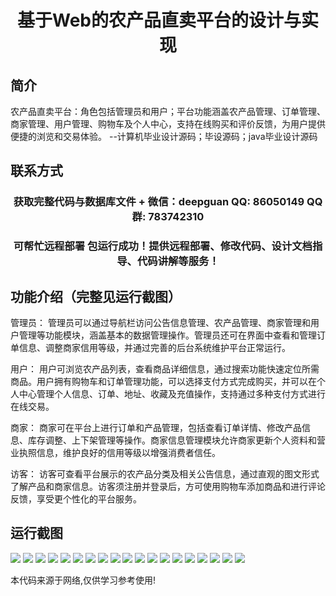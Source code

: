 <p><h1 align="center">基于Web的农产品直卖平台的设计与实现</h1></p>

## 简介
农产品直卖平台：角色包括管理员和用户；平台功能涵盖农产品管理、订单管理、商家管理、用户管理、购物车及个人中心，支持在线购买和评价反馈，为用户提供便捷的浏览和交易体验。    --计算机毕业设计源码；毕设源码；java毕业设计源码


## 联系方式
<p><h3 align="center">获取完整代码与数据库文件 + 微信：deepguan QQ: 86050149 QQ群: 783742310</h3></p>
<p><h3 align="center">可帮忙远程部署 包运行成功！提供远程部署、修改代码、设计文档指导、代码讲解等服务！</h3></p>

## 功能介绍（完整见运行截图）
管理员： 管理员可以通过导航栏访问公告信息管理、农产品管理、商家管理和用户管理等功能模块，涵盖基本的数据管理操作。管理员还可在界面中查看和管理订单信息、调整商家信用等级，并通过完善的后台系统维护平台正常运行。

用户： 用户可浏览农产品列表，查看商品详细信息，通过搜索功能快速定位所需商品。用户拥有购物车和订单管理功能，可以选择支付方式完成购买，并可以在个人中心管理个人信息、订单、地址、收藏及充值操作，支持通过多种支付方式进行在线交易。

商家： 商家可在平台上进行订单和产品管理，包括查看订单详情、修改产品信息、库存调整、上下架管理等操作。商家信息管理模块允许商家更新个人资料和营业执照信息，维护良好的信用等级以增强消费者信任。

访客： 访客可查看平台展示的农产品分类及相关公告信息，通过直观的图文形式了解产品和商家信息。访客须注册并登录后，方可使用购物车添加商品和进行评论反馈，享受更个性化的平台服务。


## 运行截图
![](https://bs-1329754181.cos.ap-shanghai.myqcloud.com/spring/WebBasedAgriculturalProductDirectSellingPlatformDesignAndImplementation/img/001.jpg)
![](https://bs-1329754181.cos.ap-shanghai.myqcloud.com/spring/WebBasedAgriculturalProductDirectSellingPlatformDesignAndImplementation/img/002.jpg)
![](https://bs-1329754181.cos.ap-shanghai.myqcloud.com/spring/WebBasedAgriculturalProductDirectSellingPlatformDesignAndImplementation/img/003.jpg)
![](https://bs-1329754181.cos.ap-shanghai.myqcloud.com/spring/WebBasedAgriculturalProductDirectSellingPlatformDesignAndImplementation/img/004.jpg)
![](https://bs-1329754181.cos.ap-shanghai.myqcloud.com/spring/WebBasedAgriculturalProductDirectSellingPlatformDesignAndImplementation/img/005.jpg)
![](https://bs-1329754181.cos.ap-shanghai.myqcloud.com/spring/WebBasedAgriculturalProductDirectSellingPlatformDesignAndImplementation/img/006.jpg)
![](https://bs-1329754181.cos.ap-shanghai.myqcloud.com/spring/WebBasedAgriculturalProductDirectSellingPlatformDesignAndImplementation/img/007.jpg)
![](https://bs-1329754181.cos.ap-shanghai.myqcloud.com/spring/WebBasedAgriculturalProductDirectSellingPlatformDesignAndImplementation/img/008.jpg)
![](https://bs-1329754181.cos.ap-shanghai.myqcloud.com/spring/WebBasedAgriculturalProductDirectSellingPlatformDesignAndImplementation/img/009.jpg)
![](https://bs-1329754181.cos.ap-shanghai.myqcloud.com/spring/WebBasedAgriculturalProductDirectSellingPlatformDesignAndImplementation/img/010.jpg)
![](https://bs-1329754181.cos.ap-shanghai.myqcloud.com/spring/WebBasedAgriculturalProductDirectSellingPlatformDesignAndImplementation/img/011.jpg)
![](https://bs-1329754181.cos.ap-shanghai.myqcloud.com/spring/WebBasedAgriculturalProductDirectSellingPlatformDesignAndImplementation/img/012.jpg)
![](https://bs-1329754181.cos.ap-shanghai.myqcloud.com/spring/WebBasedAgriculturalProductDirectSellingPlatformDesignAndImplementation/img/013.jpg)
![](https://bs-1329754181.cos.ap-shanghai.myqcloud.com/spring/WebBasedAgriculturalProductDirectSellingPlatformDesignAndImplementation/img/014.jpg)
![](https://bs-1329754181.cos.ap-shanghai.myqcloud.com/spring/WebBasedAgriculturalProductDirectSellingPlatformDesignAndImplementation/img/015.jpg)
![](https://bs-1329754181.cos.ap-shanghai.myqcloud.com/spring/WebBasedAgriculturalProductDirectSellingPlatformDesignAndImplementation/img/016.jpg)
![](https://bs-1329754181.cos.ap-shanghai.myqcloud.com/spring/WebBasedAgriculturalProductDirectSellingPlatformDesignAndImplementation/img/017.jpg)
![](https://bs-1329754181.cos.ap-shanghai.myqcloud.com/spring/WebBasedAgriculturalProductDirectSellingPlatformDesignAndImplementation/img/018.jpg)
![](https://bs-1329754181.cos.ap-shanghai.myqcloud.com/spring/WebBasedAgriculturalProductDirectSellingPlatformDesignAndImplementation/img/019.jpg)

<p>本代码来源于网络,仅供学习参考使用!</p>
